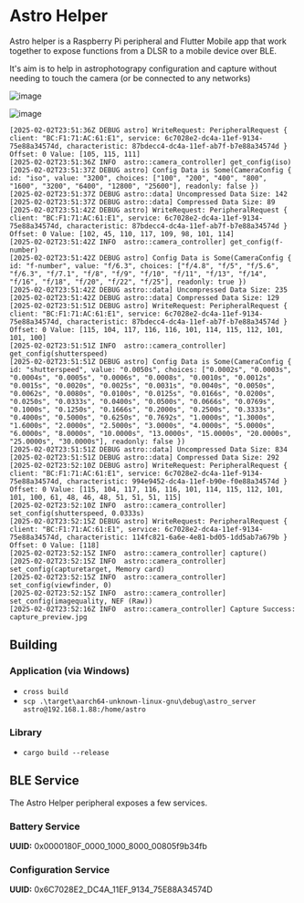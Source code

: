 # Astro Helper

Astro helper is a Raspberry Pi peripheral and Flutter Mobile app that work together to expose functions from a DLSR to a mobile device over BLE.

It's aim is to help in astrophotograpy configuration and capture without needing to touch the camera (or be connected to any networks)

![image](https://github.com/user-attachments/assets/f3b09351-1ff8-4bfd-8cc9-a1fd81f6ca70)

![image](https://github.com/user-attachments/assets/be29e7be-18ba-410b-b544-a46a2c974725)

```
[2025-02-02T23:51:36Z DEBUG astro] WriteRequest: PeripheralRequest { client: "BC:F1:71:AC:61:E1", service: 6c7028e2-dc4a-11ef-9134-75e88a34574d, characteristic: 87bdecc4-dc4a-11ef-ab7f-b7e88a34574d } Offset: 0 Value: [105, 115, 111]
[2025-02-02T23:51:36Z INFO  astro::camera_controller] get_config(iso)
[2025-02-02T23:51:37Z DEBUG astro] Config Data is Some(CameraConfig { id: "iso", value: "3200", choices: ["100", "200", "400", "800", "1600", "3200", "6400", "12800", "25600"], readonly: false })
[2025-02-02T23:51:37Z DEBUG astro::data] Uncompressed Data Size: 142
[2025-02-02T23:51:37Z DEBUG astro::data] Compressed Data Size: 89
[2025-02-02T23:51:42Z DEBUG astro] WriteRequest: PeripheralRequest { client: "BC:F1:71:AC:61:E1", service: 6c7028e2-dc4a-11ef-9134-75e88a34574d, characteristic: 87bdecc4-dc4a-11ef-ab7f-b7e88a34574d } Offset: 0 Value: [102, 45, 110, 117, 109, 98, 101, 114]
[2025-02-02T23:51:42Z INFO  astro::camera_controller] get_config(f-number)
[2025-02-02T23:51:42Z DEBUG astro] Config Data is Some(CameraConfig { id: "f-number", value: "f/6.3", choices: ["f/4.8", "f/5", "f/5.6", "f/6.3", "f/7.1", "f/8", "f/9", "f/10", "f/11", "f/13", "f/14", "f/16", "f/18", "f/20", "f/22", "f/25"], readonly: true })
[2025-02-02T23:51:42Z DEBUG astro::data] Uncompressed Data Size: 235
[2025-02-02T23:51:42Z DEBUG astro::data] Compressed Data Size: 129
[2025-02-02T23:51:51Z DEBUG astro] WriteRequest: PeripheralRequest { client: "BC:F1:71:AC:61:E1", service: 6c7028e2-dc4a-11ef-9134-75e88a34574d, characteristic: 87bdecc4-dc4a-11ef-ab7f-b7e88a34574d } Offset: 0 Value: [115, 104, 117, 116, 116, 101, 114, 115, 112, 101, 101, 100]
[2025-02-02T23:51:51Z INFO  astro::camera_controller] get_config(shutterspeed)
[2025-02-02T23:51:51Z DEBUG astro] Config Data is Some(CameraConfig { id: "shutterspeed", value: "0.0050s", choices: ["0.0002s", "0.0003s", "0.0004s", "0.0005s", "0.0006s", "0.0008s", "0.0010s", "0.0012s", "0.0015s", "0.0020s", "0.0025s", "0.0031s", "0.0040s", "0.0050s", "0.0062s", "0.0080s", "0.0100s", "0.0125s", "0.0166s", "0.0200s", "0.0250s", "0.0333s", "0.0400s", "0.0500s", "0.0666s", "0.0769s", "0.1000s", "0.1250s", "0.1666s", "0.2000s", "0.2500s", "0.3333s", "0.4000s", "0.5000s", "0.6250s", "0.7692s", "1.0000s", "1.3000s", "1.6000s", "2.0000s", "2.5000s", "3.0000s", "4.0000s", "5.0000s", "6.0000s", "8.0000s", "10.0000s", "13.0000s", "15.0000s", "20.0000s", "25.0000s", "30.0000s"], readonly: false })
[2025-02-02T23:51:51Z DEBUG astro::data] Uncompressed Data Size: 834
[2025-02-02T23:51:51Z DEBUG astro::data] Compressed Data Size: 292
[2025-02-02T23:52:10Z DEBUG astro] WriteRequest: PeripheralRequest { client: "BC:F1:71:AC:61:E1", service: 6c7028e2-dc4a-11ef-9134-75e88a34574d, characteristic: 994e9452-dc4a-11ef-b90e-f0e88a34574d } Offset: 0 Value: [115, 104, 117, 116, 116, 101, 114, 115, 112, 101, 101, 100, 61, 48, 46, 48, 51, 51, 51, 115]
[2025-02-02T23:52:10Z INFO  astro::camera_controller] set_config(shutterspeed, 0.0333s)
[2025-02-02T23:52:15Z DEBUG astro] WriteRequest: PeripheralRequest { client: "BC:F1:71:AC:61:E1", service: 6c7028e2-dc4a-11ef-9134-75e88a34574d, characteristic: 114fc821-6a6e-4e81-bd05-1dd5ab7a679b } Offset: 0 Value: [118]
[2025-02-02T23:52:15Z INFO  astro::camera_controller] capture()
[2025-02-02T23:52:15Z INFO  astro::camera_controller] set_config(capturetarget, Memory card)
[2025-02-02T23:52:15Z INFO  astro::camera_controller] set_config(viewfinder, 0)
[2025-02-02T23:52:15Z INFO  astro::camera_controller] set_config(imagequality, NEF (Raw))
[2025-02-02T23:52:16Z INFO  astro::camera_controller] Capture Success: capture_preview.jpg
```

## Building

### Application (via Windows)

- `cross build`
- `scp .\target\aarch64-unknown-linux-gnu\debug\astro_server astro@192.168.1.88:/home/astro`

### Library

- `cargo build --release`

## BLE Service

The Astro Helper peripheral exposes a few services.

### Battery Service
**UUID:** 0x0000180F_0000_1000_8000_00805f9b34fb

### Configuration Service

**UUID:** 0x6C7028E2_DC4A_11EF_9134_75E88A34574D
